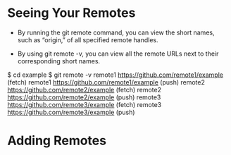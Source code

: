 # Seeing Your Remotes
* By running the git remote command, you can view the short names, such as “origin,” of all specified remote handles.

* By using git remote -v, you can view all the remote URLs next to their corresponding short names.


$ cd example
$ git remote -v
remote1 https://github.com/remote1/example (fetch)
remote1 https://github.com/remote1/example (push)
remote2 https://github.com/remote2/example (fetch)
remote2 https://github.com/remote2/example (push)
remote3 https://github.com/remote3/example (fetch)
remote3 https://github.com/remote3/example (push)

# Adding Remotes
